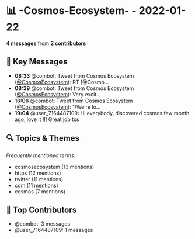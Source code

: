# 📊 -Cosmos-Ecosystem- - 2022-01-22
**4 messages** from **2 contributors**

## 💬 Key Messages
- **08:33** @combot: Tweet from Cosmos Ecosystem ([@CosmosEcosystem](https://twitter.com/CosmosEcosystem)):
RT [@Cosmo...
- **08:39** @combot: Tweet from Cosmos Ecosystem ([@CosmosEcosystem](https://twitter.com/CosmosEcosystem)):
Very excit...
- **16:06** @combot: Tweet from Cosmos Ecosystem ([@CosmosEcosystem](https://twitter.com/CosmosEcosystem)):
1/We're lo...
- **19:04** @user_7164487109: Hi everybody, discovered cosmos few month ago, love it !!! Great job txs

## 🔍 Topics & Themes
*Frequently mentioned terms:*
- cosmosecosystem (13 mentions)
- https (12 mentions)
- twitter (11 mentions)
- com (11 mentions)
- cosmos (7 mentions)

## 👥 Top Contributors
- @combot: 3 messages
- @user_7164487109: 1 messages